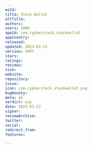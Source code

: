 ```yaml
---
wsId: 
title: Stack Wallet
altTitle: 
authors: 
users: 1000
appId: com.cypherstack.stackwallet
appCountry: 
released: 
updated: 2023-03-23
version: VARY
stars: 
ratings: 
reviews: 
size: 
website: 
repository: 
issue: 
icon: com.cypherstack.stackwallet.png
bugbounty: 
meta: ok
verdict: wip
date: 2023-03-23
signer: 
reviewArchive: 
twitter: 
social: 
redirect_from: 
features: 

---
```


